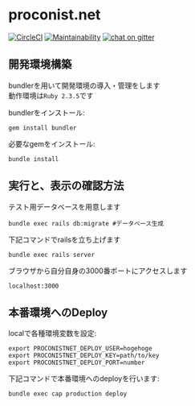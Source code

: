 proconist.net
=============
[![CircleCI](https://circleci.com/gh/NKMR6194/proconist.net.svg?style=svg)](https://circleci.com/gh/NKMR6194/proconist.net)
[![Maintainability](https://api.codeclimate.com/v1/badges/e90eb8b45cc3064fb798/maintainability)](https://codeclimate.com/github/NKMR6194/proconist.net/maintainability)
[![chat on gitter](https://img.shields.io/gitter/room/gitterHQ/gitter.svg)](https://gitter.im/proconist-net/Lobby)

開発環境構築
----------
bundlerを用いて開発環境の導入・管理をします  
動作環境は`Ruby 2.3.5`です

bundlerをインストール:  
```
gem install bundler
```

必要なgemをインストール:  
```
bundle install
```

実行と、表示の確認方法
----------
テスト用データベースを用意します
```
bundle exec rails db:migrate #データベース生成
```

下記コマンドでrailsを立ち上げます
```
bundle exec rails server
```

ブラウザから自分自身の3000番ポートにアクセスします
```
localhost:3000
```

本番環境へのDeploy
----------

localで各種環境変数を設定:  
```
export PROCONISTNET_DEPLOY_USER=hogehoge
export PROCONISTNET_DEPLOY_KEY=path/to/key
export PROCONISTNET_DEPLOY_PORT=number
```

下記コマンドで本番環境へのdeployを行います:
```
bundle exec cap production deploy
```
